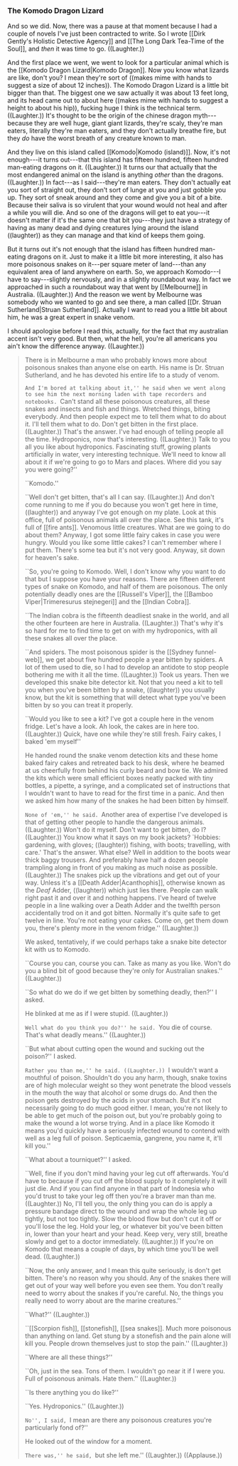 ### The Komodo Dragon Lizard ###

And so we did. Now, there was a pause at that moment because I had a couple of
novels I've just been contracted to write. So I wrote
[[Dirk Gently's Holistic Detective Agency]] and
[[The Long Dark Tea-Time of the Soul]], and *then* it was time to go.
((Laughter.))

And the first place we went, we went to look for a particular
animal which is the [[Komodo Dragon Lizard|Komodo Dragon]]. Now you know
what lizards are like, don't you? I mean they're sort of
((makes mime with hands to suggest a size of about 12 inches)).
The Komodo Dragon Lizard is a little bit bigger than that. The biggest
one we saw actually it
was about 13 feet long, and its head came out to about here
((makes mime with hands to suggest a height to about his hip)), fucking huge
I think is the technical term. ((Laughter.))
It's thought to be the origin of the chinese dragon myth---because they
are well huge, giant giant lizards, they're scaly, they're man eaters,
literally they're man eaters, and they don't actually breathe fire, but they
*do* have the worst breath of any creature known to man.

And they live on this island called [[Komodo|Komodo (island)]].
Now, it's not enough---it turns out---that this island has fifteen hundred,
fifteen hundred man-eating dragons on it. ((Laughter.))
It turns our that actually that the most endangered animal on the
island is anything *other* than the dragons. ((Laughter.))
In fact---as I said---they're man eaters. They don't actually eat you sort
of straight out, they don't sort of lunge at you and just gobble you up.
They sort of sneak around and they come and give you a bit of a bite.
Because their saliva is so virulent that
your wound would not heal and after a while you will die. And so one of the
dragons will get to eat you---it doesn't matter if it's the same one that bit
you---they just have a strategy of having as many dead and dying creatures
lying around the island ((laughter)) as they can manage
and that kind of keeps them going.

But it turns out it's not enough that the island has fifteen hundred
man-eating dragons on it. Just to make it a little bit more interesting, it
also has more poisonous snakes on it---per square meter of land---than any
equivalent area of land anywhere on earth. So, we approach Komodo---I have to
say---slightly nervously, and in a slightly roundabout way. In fact we
approached in such a roundabout way that went by [[Melbourne]] in Australia.
((Laughter.)) And the reason we went by Melbourne was somebody who we wanted
to go and see there, a man called [[Dr. Struan Sutherland|Struan Sutherland]].
Actually I want to read you a little bit about him, he was a great expert in
snake venom.

I should apologise before I read this, actually, for the fact that
my australian accent isn't very good. But then, what the hell, you're
all americans you ain't know the difference anyway. ((Laughter.))

> There is in Melbourne a man who probably knows more about poisonous snakes
> than anyone else on earth. His name is Dr. Struan Sutherland, and he has
> devoted his entire life to a study of venom.
>
> ``And I'm bored at talking about it,'' he said when we went along to see him
> the next morning laden with tape recorders and notebooks. ``Can't stand
> all these poisonous creatures, all these snakes and insects and fish and
> things. Wretched things, biting everybody. And then people expect me to
> tell them what to do about it. I'll tell them what to do. Don't get bitten
> in the first place. ((Laughter.)) That's the answer. I've had enough of
> telling people all the time. Hydroponics, now that's interesting.
> ((Laughter.)) Talk to you all you like about hydroponics. Fascinating stuff,
> growing plants artificially in water, very interesting technique. We'll need
> to know all about it if we're going to go to Mars and places. Where did you
> say you were going?''
>
> ``Komodo.''
>
> ``Well don't get bitten, that's all I can say. ((Laughter.)) And don't come
> running to me if you do because you won't get here in time, ((laughter)) and
> anyway I've got enough on my plate. Look at this office, full of poisonous
> animals all over the place. See this tank, it's full of [[fire ants]]. Venomous
> little creatures. What are we going to do about them? Anyway, I got some
> little fairy cakes in case you were hungry. Would you like some little cakes?
> I can't remember where I put them. There's some tea but it's not very good.
> Anyway, sit down for heaven's sake.
>
> ``So, you're going to Komodo. Well, I don't know why you want to do that but I
> suppose you have your reasons. There are fifteen different types of snake on
> Komodo, and half of them are poisonous. The only potentially deadly ones are
> the [[Russell's Viper]], the [[Bamboo Viper|Trimeresurus stejnegeri]]
> and the [[Indian Cobra]].
>
> ``The Indian cobra is the fifteenth deadliest snake in the world, and all the
> other fourteen are here in Australia. ((Laughter.)) That's why it's so hard
> for me to find time to get on with my hydroponics, with all these snakes all
> over the place.
>
> ``And spiders. The most poisonous spider is the [[Sydney funnel-web]], we get
> about five hundred people a year bitten by spiders. A lot of them used to
> die, so I had to develop an antidote to stop people bothering me with it all
> the time. ((Laughter.)) Took us years. Then we developed this snake bite
> detector kit. Not that you need a kit to tell you when you've been bitten by
> a snake, ((laughter)) you usually know, but the kit is something that will
> detect what type you've been bitten by so you can treat it properly.
>
> ``Would you like to see a kit? I've got a couple here in the venom fridge.
> Let's have a look. Ah look, the cakes are in here too. ((Laughter.)) Quick,
> have one while they're still fresh. Fairy cakes, I baked 'em myself''
>
> He handed round the snake venom detection kits and these home baked fairy
> cakes and retreated back to his desk, where he beamed at us cheerfully from
> behind his curly beard and bow tie. We admired the kits which were small
> efficient boxes neatly packed with tiny bottles, a pipette, a syringe, and a
> complicated set of instructions that I wouldn't want to have to read for the
> first time in a panic. And then we asked him how many of the snakes he had
> been bitten by himself.
>
> ``None of 'em,'' he said. ``Another area of expertise I've developed is that
> of getting other people to handle the dangerous animals. ((Laughter.)) Won't
> do it myself. Don't want to get bitten, do I? ((Laughter.)) You know what it
> says on my book jackets? `Hobbies: gardening, with gloves; ((laughter))
> fishing, with boots; travelling, with care.' That's the answer. What else?
> Well in addition to the boots wear thick baggy trousers. And preferably have
> half a dozen people trampling along in front of you making as much noise as
> possible. ((Laughter.)) The snakes pick up the vibrations and get out of your
> way. Unless it's a [[Death Adder|Acanthophis]], otherwise known as the
> *Deaf* Adder, ((laughter)) which just lies there. People can walk right past
> it and over it and nothing happens. I've heard of twelve people in a line
> walking over a Death Adder and the twelfth person accidentally trod on it
> and got bitten. Normally it's quite safe to get twelve in line. You're not
> eating your cakes. Come on, get them down you, there's plenty more in the
> venom fridge.'' ((Laughter.))
>
> We asked, tentatively, if we could perhaps take a snake bite detector kit with
> us to Komodo.
>
> ``Course you can, course you can. Take as many as you like. Won't do you a
> blind bit of good because they're only for Australian snakes.'' ((Laughter.))
>
> ``So what do we do if we get bitten by something deadly, then?'' I asked.
>
> He blinked at me as if I were stupid. ((Laughter.))
>
> ``Well what do you think you do?'' he said. ``You die of course. That's what
> deadly means.'' ((Laughter.))
>
> ``But what about cutting open the wound and sucking out the poison?''
> I asked.
>
> ``Rather you than me,'' he said. ((Laughter.)) ``I wouldn't want a mouthful
> of poison. Shouldn't do you any harm, though, snake toxins are of high
> molecular weight so they wont penetrate the blood vessels in the mouth the
> way that alcohol or some drugs do. And then the poison gets destroyed by the
> acids in your stomach. But it's not necessarily going to do much good either.
> I mean, you're not likely to be able to get much of the poison out, but
> you're probably going to make the wound a lot worse trying. And in a place
> like Komodo it means you'd quickly have a seriously infected wound to contend
> with well as a leg full of poison. Septicaemia, gangrene, you name it,
> it'll kill you.''
>
> ``What about a tourniquet?'' I asked.
>
> ``Well, fine if you don't mind having your leg cut off afterwards. You'd have
> to because if you cut off the blood supply to it completely it will just die.
> And if you can find anyone in that part of Indonesia who you'd trust to take
> your leg off then you're a braver man than me. ((Laughter.)) No, I'll tell
> you, the only thing you can do is apply a pressure bandage direct to the
> wound and wrap the whole leg up tightly, but not too tightly. Slow the blood
> flow but don't cut it off or you'll lose the leg. Hold your leg, or whatever
> bit you've been bitten in, lower than your heart and your head. Keep very,
> very still, breathe slowly and get to a doctor immediately. ((Laughter.))
> If you're on Komodo that means a couple of days, by which time you'll be well
> dead. ((Laughter.))
>
> ``Now, the only answer, and I mean this quite seriously, is don't get bitten.
> There's no reason why you should. Any of the snakes there will get out of
> your way well before you even see them. You don't really need to worry about
> the snakes if you're careful. No, the things you really need to worry about
> are the marine creatures.''
>
> ``What?'' ((Laughter.))
>
> ``[[Scorpion fish]], [[stonefish]], [[sea snakes]]. Much more poisonous than
> anything on land. Get stung by a stonefish and the pain alone will kill you.
> People drown themselves just to stop the pain.'' ((Laughter.))
>
> ``Where are all these things?''
>
> ``Oh, just in the sea. Tons of them. I wouldn't go near it if I were you.
> Full of poisonous animals. Hate them.'' ((Laughter.))
>
> ``Is there anything you do like?''
>
> ``Yes. Hydroponics.'' ((Laughter.))
>
> ``No'', I said, ``I mean are there any poisonous creatures you're
> particularly fond of?''
>
> He looked out of the window for a moment.
>
> ``There was,'' he said, ``but she left me.'' ((Laughter.)) ((Applause.))
